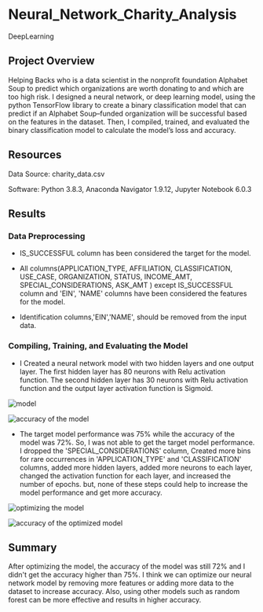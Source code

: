# Neural_Network_Charity_Analysis
DeepLearning

## Project Overview

Helping Backs who is a data scientist in the nonprofit foundation Alphabet Soup to predict which organizations are worth donating to and which are too high risk. I designed a neural network, or deep learning model, using the python TensorFlow library to create a binary classification model that can predict if an Alphabet Soup–funded organization will be successful based on the features in the dataset. Then, I compiled, trained, and evaluated the binary classification model to calculate the model’s loss and accuracy.

## Resources

Data Source: charity_data.csv

Software: Python 3.8.3, Anaconda Navigator 1.9.12, Jupyter Notebook 6.0.3


## Results

### Data Preprocessing

  - IS_SUCCESSFUL column has been considered the target for the model.
  
  - All columns(APPLICATION_TYPE, AFFILIATION, CLASSIFICATION, USE_CASE, ORGANIZATION, STATUS, INCOME_AMT, SPECIAL_CONSIDERATIONS, ASK_AMT ) except IS_SUCCESSFUL column and 'EIN', 'NAME' columns have been considered the features for the model.
  
  - Identification columns,'EIN','NAME', should be removed from the input data.
  
### Compiling, Training, and Evaluating the Model

  - I Created a neural network model with two hidden layers and one output layer. The first hidden layer has 80 neurons with Relu activation function. The second hidden layer has 30 neurons with Relu activation function and the output layer activation function is Sigmoid.
  
  
  ![model](https://user-images.githubusercontent.com/71282697/107843722-34909a00-6d82-11eb-9287-d857cb10a650.png)

  ![accuracy of the model](https://user-images.githubusercontent.com/71282697/107843741-525dff00-6d82-11eb-895b-4a67af56b225.png)

  
  - The target model performance was 75% while the accuracy of the model was 72%. So, I was not able to get the target model performance.
I dropped the 'SPECIAL_CONSIDERATIONS' column, Created more bins for rare occurrences in 'APPLICATION_TYPE' and 'CLASSIFICATION' columns, added more hidden layers, added more neurons to each layer, changed the activation function for each layer, and increased the number of epochs. but, none of these steps could help to increase the model performance and get more accuracy.
  
  
  ![optimizing the model](https://user-images.githubusercontent.com/71282697/107843759-7b7e8f80-6d82-11eb-9997-a251fb0e009f.png)
  
  ![accuracy of the optimized model](https://user-images.githubusercontent.com/71282697/107843768-98b35e00-6d82-11eb-9944-c5c4a0a36d20.png)

  


## Summary

After optimizing the model, the accuracy of the model was still 72% and I didn't get the accuracy higher than 75%. I think we can optimize our neural network model by removing more features or adding more data to the dataset to increase accuracy. Also, using other models such as random forest can be more effective and results in higher accuracy.
